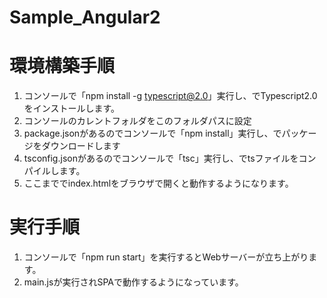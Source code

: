 # Sample_Angular2

# 環境構築手順
1. コンソールで「npm install -g typescript@2.0」実行し、でTypescript2.0をインストールします。
2. コンソールのカレントフォルダをこのフォルダパスに設定
3. package.jsonがあるのでコンソールで「npm install」実行し、でパッケージをダウンロードします
4. tsconfig.jsonがあるのでコンソールで「tsc」実行し、でtsファイルをコンパイルします。
5. ここまででindex.htmlをブラウザで開くと動作するようになります。

# 実行手順
1. コンソールで「npm run start」を実行するとWebサーバーが立ち上がります。
2. main.jsが実行されSPAで動作するようになっています。